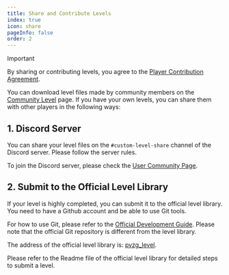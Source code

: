 ```yaml
---
title: Share and Contribute Levels
index: true
icon: share
pageInfo: false
order: 2
---
```


> [!important]
> By sharing or contributing levels, you agree to the [Player Contribution Agreement](/en/instructions/Submisson).
>

You can download level files made by community members on the [Community Level](/en/custom-level/) page. If you have your own levels, you can share them with other players in the following ways:

## 1. Discord Server

You can share your level files on the `#custom-level-share` channel of the Discord server. Please follow the server rules.

To join the Discord server, please check the [User Community Page](/en/contribution/).

## 2. Submit to the Official Level Library

If your level is highly completed, you can submit it to the official level library. You need to have a Github account and be able to use Git tools.

For how to use Git, please refer to the [Official Development Guide](/en/guide/webGuide). Please note that the official Git repository is different from the level library.

The address of the official level library is: [pvzg_level](https://github.com/Gzh0821/pvzg_level).

Please refer to the Readme file of the official level library for detailed steps to submit a level.
